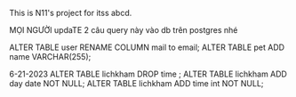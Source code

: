 This is N11's project for itss abcd. 

MỌI NGƯỜI updaTE 2 câu query này vào db trên postgres nhé 

ALTER TABLE user
RENAME COLUMN mail to email;
ALTER TABLE pet
ADD name VARCHAR(255);


6-21-2023
ALTER TABLE lichkham DROP time ;
ALTER TABLE lichkham ADD day date NOT NULL;
ALTER TABLE lichkham ADD time int NOT NULL;

